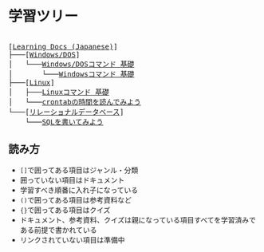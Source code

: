 # 学習ツリー
<pre>
<!-- For Editors: Do not use extension in a[link]. -->
[<a href="index">Learning Docs (Japanese)</a>]
├───[<a href="windows-dos">Windows/DOS</a>]
│   └───<a href="windows-dos/dos-command01">Windows/DOSコマンド 基礎</a>
│       └───<a href="windows-dos/windows-command01">Windowsコマンド 基礎</a>
├───[<a href="linux">Linux</a>]
│   ├───<a href="linux/linux-command01">Linuxコマンド 基礎</a>
│   └───<a href="linux/crontab-read01">crontabの時間を読んでみよう</a>
└───[<a href="relational-database">リレーショナルデータベース</a>]
    └───<a href="relational-database/sql01">SQLを書いてみよう</a>
</pre>

## 読み方
- `[]`で囲ってある項目はジャンル・分類
- 囲っていない項目はドキュメント
- 学習すべき順番に入れ子になっている
- `()`で囲ってある項目は参考資料など
- `{}`で囲ってある項目はクイズ
- ドキュメント、参考資料、クイズは親になっている項目すべてを学習済みである前提で書かれている
- リンクされていない項目は準備中